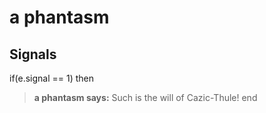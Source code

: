 # a phantasm
## Signals

if(e.signal == 1) then


>**a phantasm says:** Such is the will of Cazic-Thule!
end
